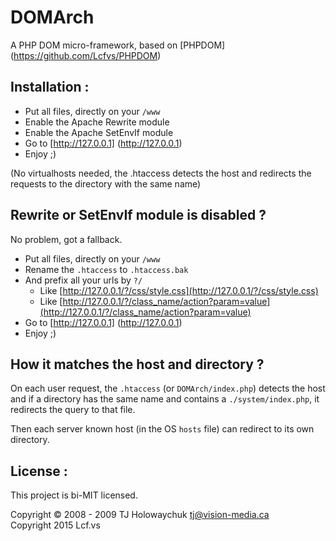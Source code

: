 # <a name="title">DOMArch</a>


A PHP DOM micro-framework, based on [PHPDOM] (https://github.com/Lcfvs/PHPDOM)<br />


## <a name="installation">Installation :</a>

- Put all files, directly on your `/www`
- Enable the Apache Rewrite module
- Enable the Apache SetEnvIf module
- Go to [http://127.0.0.1] (http://127.0.0.1)
- Enjoy ;)

(No virtualhosts needed, the .htaccess detects the host and redirects the requests to the directory with the same name)


## <a name="rewrite-or-setenvif-module-is-disabled">Rewrite or SetEnvIf module is disabled ?</a>

No problem, got a fallback.

- Put all files, directly on your `/www`
- Rename the `.htaccess` to `.htaccess.bak`
- And prefix all your urls by `?/`
    - Like [http://127.0.0.1/?/css/style.css](http://127.0.0.1/?/css/style.css)
    - Like [http://127.0.0.1/?/class_name/action?param=value](http://127.0.0.1/?/class_name/action?param=value)
- Go to [http://127.0.0.1] (http://127.0.0.1)
- Enjoy ;)


## <a name="how-it-matches-the-host-and-directory">How it matches the host and directory ?</a>

On each user request, the `.htaccess` (or `DOMArch/index.php`) detects the host and if a directory has the same name and contains a `./system/index.php`, it redirects the query to that file.

Then each server known host (in the OS `hosts` file) can redirect to its own directory.


## <a name="license">License :</a>

This project is bi-MIT licensed.

Copyright © 2008 - 2009 TJ Holowaychuk <tj@vision-media.ca><br />
Copyright 2015 Lcf.vs